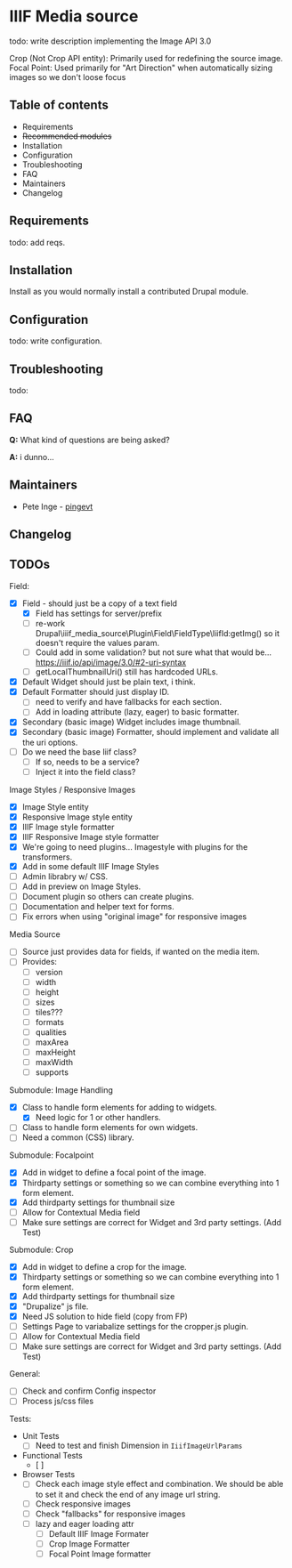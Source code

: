 # IIIF Media source

todo: write description
implementing the Image API 3.0

Crop (Not Crop API entity): Primarily used for redefining the source image.
Focal Point: Used primarily for "Art Direction" when automatically sizing images so we don't loose focus

## Table of contents

- Requirements
- ~~Recommended modules~~
- Installation
- Configuration
- Troubleshooting
- FAQ
- Maintainers
- Changelog

## Requirements

todo: add reqs.

## Installation

Install as you would normally install a contributed Drupal module.

## Configuration

todo: write configuration.

## Troubleshooting

todo:

## FAQ

**Q:** What kind of questions are being asked?

**A:** i dunno...

## Maintainers

- Pete Inge - [pingevt](https://www.drupal.org/u/pingevt)

## Changelog

## TODOs

Field:
- [x] Field - should just be a copy of a text field
  - [x] Field has settings for server/prefix
  - [ ] re-work Drupal\iiif_media_source\Plugin\Field\FieldType\IiifId:getImg() so it doesn't require the values param.
  - [ ] Could add in some validation? but not sure what that would be... https://iiif.io/api/image/3.0/#2-uri-syntax
  - [ ] getLocalThumbnailUri() still has hardcoded URLs.
- [x] Default Widget should just be plain text, i think.
- [x] Default Formatter should just display ID.
  - [ ] need to verify and have fallbacks for each section.
  - [ ] Add in loading attribute (lazy, eager) to basic formatter.
- [x] Secondary (basic image) Widget includes image thumbnail.
- [x] Secondary (basic image) Formatter, should implement and validate all the uri options.
- [ ] Do we need the base Iiif class?
  - [ ] If so, needs to be a service?
  - [ ] Inject it into the field class?

Image Styles / Responsive Images
- [x] Image Style entity
- [x] Responsive Image style entity
- [x] IIIF Image style formatter
- [x] IIIF Responsive Image style formatter
- [x] We're going to need plugins... Imagestyle with plugins for the transformers.
- [x] Add in some default IIIF Image Styles
- [ ] Admin librabry w/ CSS.
- [ ] Add in preview on Image Styles.
- [ ] Document plugin so others can create plugins.
- [ ] Documentation and helper text for forms.
- [ ] Fix errors when using "original image" for responsive images

Media Source
- [ ] Source just provides data for fields, if wanted on the media item.
- [ ] Provides:
  - [ ] version
  - [ ] width
  - [ ] height
  - [ ] sizes
  - [ ] tiles???
  - [ ] formats
  - [ ] qualities
  - [ ] maxArea
  - [ ] maxHeight
  - [ ] maxWidth
  - [ ] supports

Submodule: Image Handling
- [x] Class to handle form elements for adding to widgets.
  - [x] Need logic for 1 or other handlers.
- [ ] Class to handle form elements for own widgets.
- [ ] Need a common (CSS) library.

Submodule: Focalpoint
- [x] Add in widget to define a focal point of the image.
- [x] Thirdparty settings or something so we can combine everything into 1 form element.
- [x] Add thirdparty settings for thumbnail size
- [ ] Allow for Contextual Media field
- [ ] Make sure settings are correct for Widget and 3rd party settings. (Add Test)

Submodule: Crop
- [x] Add in widget to define a crop for the image.
- [x] Thirdparty settings or something so we can combine everything into 1 form element.
- [x] Add thirdparty settings for thumbnail size
- [x] "Drupalize" js file.
- [x] Need JS solution to hide field (copy from FP)
- [ ] Settings Page to variabalize settings for the cropper.js plugin.
- [ ] Allow for Contextual Media field
- [ ] Make sure settings are correct for Widget and 3rd party settings. (Add Test)

General:
- [ ] Check and confirm Config inspector
- [ ] Process js/css files

Tests:
- Unit Tests
  - [ ] Need to test and finish Dimension in `IiifImageUrlParams`
- Functional Tests
  - [ ]
- Browser Tests
  - [ ] Check each image style effect and combination. We should be able to set it and check the end of any image url string.
  - [ ] Check responsive images
  - [ ] Check "fallbacks" for responsive images
  - [ ] lazy and eager loading attr
    - [ ] Default IIIF Image Formater
    - [ ] Crop Image Formatter
    - [ ] Focal Point Image formatter
